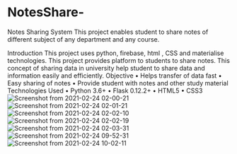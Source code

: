 
# NotesShare-

Notes Sharing System
This project enables student to share notes of different subject of any department and any course.

Introduction
This project uses python, firebase, html , CSS and materialise technologies.
This project provides platform to students to share notes. This concept of sharing data in university help student to share data and information easily and efficiently.
Objective
    • Helps transfer of data fast
    • Easy sharing of notes
    • Provide student with notes and other study material
Technologies Used
    • Python 3.6+
    • Flask 0.12.2+
    • HTML5
    • CSS3
![Screenshot from 2021-02-24 02-00-21](https://user-images.githubusercontent.com/32328604/111904604-c3719000-8a6d-11eb-9445-1a28210aa90b.png)
![Screenshot from 2021-02-24 02-01-21](https://user-images.githubusercontent.com/32328604/111904607-c79dad80-8a6d-11eb-9b21-537d44d33313.png)
![Screenshot from 2021-02-24 02-02-10](https://user-images.githubusercontent.com/32328604/111904611-c9677100-8a6d-11eb-8afc-4bde37d0c0eb.png)
![Screenshot from 2021-02-24 02-02-19](https://user-images.githubusercontent.com/32328604/111904612-cb313480-8a6d-11eb-8093-cfbd127104de.png)
![Screenshot from 2021-02-24 02-03-31](https://user-images.githubusercontent.com/32328604/111904614-ccfaf800-8a6d-11eb-94cf-5e93c1f246cf.png)
![Screenshot from 2021-02-24 09-52-31](https://user-images.githubusercontent.com/32328604/111904616-cff5e880-8a6d-11eb-8ee5-79e6d78ff039.png)
![Screenshot from 2021-02-24 10-02-11](https://user-images.githubusercontent.com/32328604/111904618-d08e7f00-8a6d-11eb-879b-8f02ce8313ec.png)
